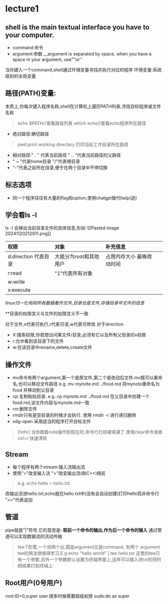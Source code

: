 # lecture1
## shell is the main textual interface you have to your computer.
- command:命令
- argument:参数
__argument is separated by space, when you have a space in your argument, use""or''

当你键入一个command,shell通过环境变量寻找并执行对应的程序
环境变量:系统级别的全局变量
## 路径(PATH)变量:

本质上,你每次键入程序名称,shell在计算机上遍历PATH列表,寻找目标程序或文件名称

>echo $PATH//查看路径列表
>which echo//查看echo程序所在路径

- 绝对路径:确切路径 
>pwd:print working directary 打印当前工作目录所在路径
- 相对路径:" . " 代表当前路径 " .. "代表当前路径的父路径
- " ~ "代表home目录 "/"代表根目录
- "-"代表之前所在目录,便于在两个目录中不停切换
## 标志选项
- 同一个程序往往有大量的flag和option,使用chatgpt替代help(逃)
## 学会看ls -l
ls -l 会弹出当前目录文件的具体信息,形如
![[Pasted image 20241120212911.png]]

| 权限               | 对象            | 补充信息          |     |
| :--------------- | :------------ | :------------ | --- |
| d:direction 代表目录 | 大抵分为root和其他用户 | 占用内存大小 最晚改动时间 |     |
| r:read           | "1"代表所有对象     |               |     |
| w:write          |               |               |     |
| x:execute        |               |               |     |
 _linux归一化地将所有数据看作文件,目录也是文件,存储目录中文件的信息_

**目录的权限含义与文件的权限含义不一致

对于文件,x代表可执行,r代表可读,w代表可修改
对于direction
- X:搜索权限,你若想访问某文件/目录,必须有它以及所有父目录的x权限
- r:允许看到该目录下的文件
- w:在该目录中rename,delete,create文件

## 操作文件
- mv命令有两个argument,第一个是原文件,第二个是改动后文件.mv既可以重命名,也可以移动文件路径 e.g. mv mynote.md ../food.md 将mynote重命名为food 并移动到父目录
- cp:复制粘贴目录. e.g. cp mynote.md ../food.md 在父目录中创建一个food.md,该文件内容与mynote.md一致
- rm:删除文件
- rmdir只有是空目录的时候才会执行. 使用 rmdir -r 进行递归删除
- xdg-open 采用适当的程序打开目标文件
>[!info] 当你跟着note操作到现在时,命令行已经被填满了.使用clear命令或者ctrl+l 快速清除
## Stream
- 每个程序有两个stream:输入流输出流
- 使用"<"改变输入流 ">"改变输出流(和C++)相反
>e.g. echo hello > hello.txt

改输出流进hello.txt,echo就在hello.txt中(没有会自动创建)打印hello而非命令行
">>"代表追加
## 管道
pipe就是"|"符号,它的意思是:
**取前一个命令的输出,作为后一个命令的输入**
通过管道可以实现数据流的流动传输
>tee:T形管,一个进两个出,既是argument又是command, 有两个 argument
>tee的用法很值得学习.E.g echo "hello world" | tee hello.txt
>这里的tee只有一个参数,另外一个参数默认设置为终端界面上,这样可以输入进txt的同时把结果打到终端上

## Root用户(0号用户)
root:ID=0,super user.很多时候需要超级权限
sudo:do as super
